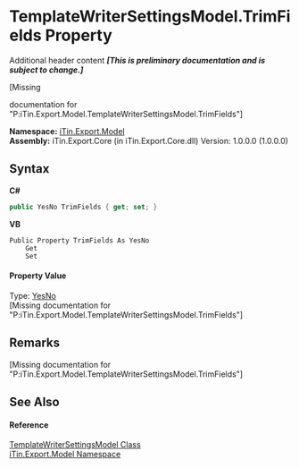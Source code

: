 # TemplateWriterSettingsModel.TrimFields Property 
Additional header content _**\[This is preliminary documentation and is subject to change.\]**_

\[Missing <summary> documentation for "P:iTin.Export.Model.TemplateWriterSettingsModel.TrimFields"\]

**Namespace:**&nbsp;<a href="ef57ffcc-e95e-b212-5a46-9aa6f5a3511f">iTin.Export.Model</a><br />**Assembly:**&nbsp;iTin.Export.Core (in iTin.Export.Core.dll) Version: 1.0.0.0 (1.0.0.0)

## Syntax

**C#**<br />
``` C#
public YesNo TrimFields { get; set; }
```

**VB**<br />
``` VB
Public Property TrimFields As YesNo
	Get
	Set
```


#### Property Value
Type: <a href="a886c085-761c-2fe7-9c0a-a64617595f6a">YesNo</a><br />\[Missing <value> documentation for "P:iTin.Export.Model.TemplateWriterSettingsModel.TrimFields"\]

## Remarks
\[Missing <remarks> documentation for "P:iTin.Export.Model.TemplateWriterSettingsModel.TrimFields"\]

## See Also


#### Reference
<a href="2b287fb0-ece5-d0b6-bb0a-0d94023fad99">TemplateWriterSettingsModel Class</a><br /><a href="ef57ffcc-e95e-b212-5a46-9aa6f5a3511f">iTin.Export.Model Namespace</a><br />
